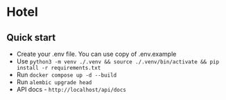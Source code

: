 # Hotel

## Quick start

- Create your .env file. You can use copy of .env.example
- Use `python3 -m venv ./.venv && source ./.venv/bin/activate && pip install -r requirements.txt`
- Run `docker compose up -d --build`
- Run `alembic upgrade head`
- API docs - `http://localhost/api/docs`